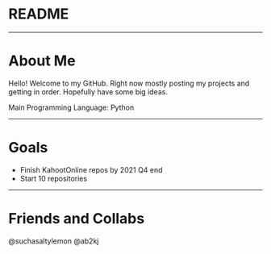 # README

--------
About Me
========

Hello! Welcome to my GitHub. Right now mostly posting my projects and getting in order.
Hopefully have some big ideas.

Main Programming Language: Python

-----
Goals
=====

- Finish KahootOnline repos by 2021 Q4 end
- Start 10 repositories

-------------------
Friends and Collabs 
===================

@suchasaltylemon
@ab2kj
